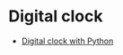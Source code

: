 # Digital clock

- [Digital clock with Python](https://towardsdatascience.com/building-a-digital-clock-using-python-349b691c5cd7)

